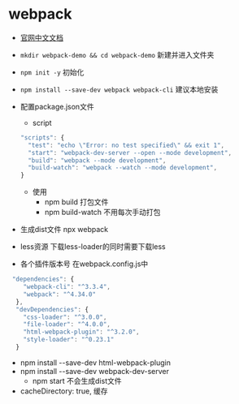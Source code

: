 # webpack

- [官网中文文档](https://webpack.docschina.org/guides/installation/)

- `mkdir webpack-demo && cd webpack-demo` 新建并进入文件夹
- `npm init -y` 初始化
- `npm install --save-dev webpack webpack-cli` 建议本地安装
- 配置package.json文件
  - script
  
  ```javascript
  "scripts": {
    "test": "echo \"Error: no test specified\" && exit 1",
    "start": "webpack-dev-server --open --mode development",
    "build": "webpack --mode development",
    "build-watch": "webpack --watch --mode development",
  }
  ```

  - 使用
    - npm build 打包文件
    - npm build-watch 不用每次手动打包
- 生成dist文件 npx webpack
- less资源 下载less-loader的同时需要下载less
- 各个插件版本号 在webpack.config.js中

```javascript
 "dependencies": {
    "webpack-cli": "^3.3.4",
    "webpack": "^4.34.0"
  },
  "devDependencies": {
    "css-loader": "^3.0.0",
    "file-loader": "^4.0.0",
    "html-webpack-plugin": "^3.2.0",
    "style-loader": "^0.23.1"
  }
  ```

- npm install --save-dev html-webpack-plugin
- npm install --save-dev webpack-dev-server
  - npm start 不会生成dist文件
- cacheDirectory: true, 缓存
